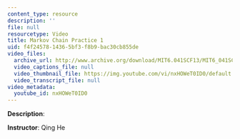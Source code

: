 ```yaml
---
content_type: resource
description: ''
file: null
resourcetype: Video
title: Markov Chain Practice 1
uid: f4f24578-1436-5bf3-f8b9-bac30cb855de
video_files:
  archive_url: http://www.archive.org/download/MIT6.041SCF13/MIT6_041SCF13_Markov_Chain_Practice_%231_300k.mp4
  video_captions_file: null
  video_thumbnail_file: https://img.youtube.com/vi/nxHOWeT0ID0/default.jpg
  video_transcript_file: null
video_metadata:
  youtube_id: nxHOWeT0ID0
---
```


**Description**:

**Instructor**: Qing He